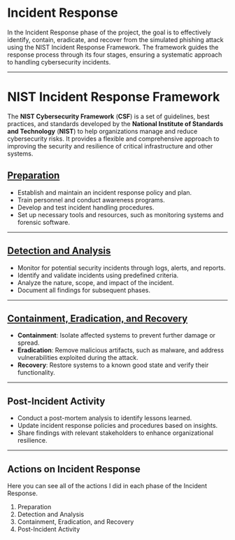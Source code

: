 # Incident Response

In the Incident Response phase of the project, the goal is to effectively identify, contain, eradicate, and recover from the simulated phishing attack using the NIST Incident Response Framework. The framework guides the response process through its four stages, ensuring a systematic approach to handling cybersecurity incidents.

---

# NIST Incident Response Framework

The **NIST Cybersecurity Framework** (**CSF**) is a set of guidelines, best practices, and standards developed by the **National Institute of Standards and Technology** (**NIST**) to help organizations manage and reduce cybersecurity risks. It provides a flexible and comprehensive approach to improving the security and resilience of critical infrastructure and other systems.

## [Preparation](https://github.com/A9u3ybaCyb3r/Cyber_Defense_Lab/blob/main/Incident%20Response/Preparation.md)

- Establish and maintain an incident response policy and plan.
- Train personnel and conduct awareness programs.
- Develop and test incident handling procedures.
- Set up necessary tools and resources, such as monitoring systems and forensic software.
---

## [Detection and Analysis](https://github.com/A9u3ybaCyb3r/Cyber_Defense_Lab/blob/main/Incident%20Response/Detection%20and%20Analysis.md)

- Monitor for potential security incidents through logs, alerts, and reports.
- Identify and validate incidents using predefined criteria.
- Analyze the nature, scope, and impact of the incident.
- Document all findings for subsequent phases.
---

## [Containment, Eradication, and Recovery](https://github.com/A9u3ybaCyb3r/Cyber_Defense_Lab/blob/main/Incident%20Response/Containment%2C%20Eradication%2C%20and%20Recovery.md)

- **Containment**: Isolate affected systems to prevent further damage or spread.
- **Eradication**: Remove malicious artifacts, such as malware, and address vulnerabilities exploited during the attack.
- **Recovery**: Restore systems to a known good state and verify their functionality.
---

## Post-Incident Activity

- Conduct a post-mortem analysis to identify lessons learned.
- Update incident response policies and procedures based on insights.
- Share findings with relevant stakeholders to enhance organizational resilience.
---

## Actions on Incident Response

Here you can see all of the actions I did in each phase of the Incident Response.
1. Preparation
2. Detection and Analysis
3. Containment, Eradication, and Recovery
4. Post-Incident Activity
